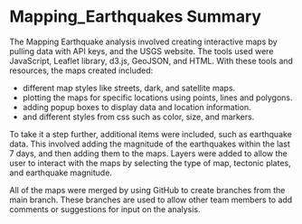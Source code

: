 # Mapping_Earthquakes Summary

The Mapping Earthquake analysis involved creating interactive maps by pulling data with API keys, and the USGS website. The tools used were JavaScript, Leaflet library, d3.js, GeoJSON, and HTML. With these tools and resources, the maps created included: 

- different map styles like streets, dark, and satellite maps. 
- plotting the maps for specific locations using points, lines and polygons. 
- adding popup boxes to display data and location information.
- and different styles from css such as color, size, and markers. 

To take it a step further, additional items were included, such as earthquake data. This involved adding the magnitude of the earthquakes within the last 7 days, and then adding them to the maps. Layers were added to allow the user to interact with the maps by selecting the type of map, tectonic plates, and earthquake magnitude. 

All of the maps were merged by using GitHub to create branches from the main branch. These branches are used to allow other team members to add comments or suggestions for input on the analysis. 
